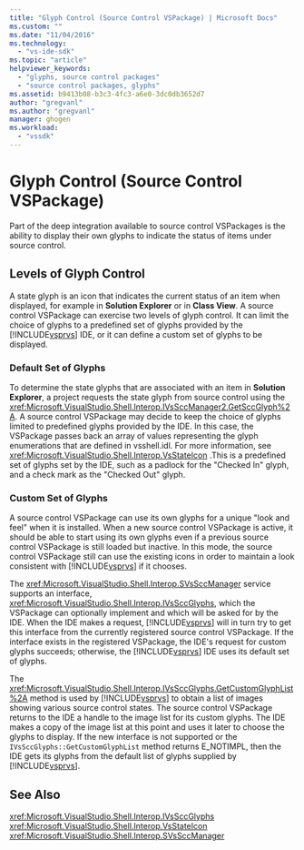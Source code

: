 ```yaml
---
title: "Glyph Control (Source Control VSPackage) | Microsoft Docs"
ms.custom: ""
ms.date: "11/04/2016"
ms.technology: 
  - "vs-ide-sdk"
ms.topic: "article"
helpviewer_keywords: 
  - "glyphs, source control packages"
  - "source control packages, glyphs"
ms.assetid: b9413b08-b3c3-4fc3-a6e0-3dc0db3652d7
author: "gregvanl"
ms.author: "gregvanl"
manager: ghogen
ms.workload: 
  - "vssdk"
---
```

# Glyph Control (Source Control VSPackage)
Part of the deep integration available to source control VSPackages is the ability to display their own glyphs to indicate the status of items under source control.  
  
## Levels of Glyph Control  
 A state glyph is an icon that indicates the current status of an item when displayed, for example in **Solution Explorer** or in **Class View**. A source control VSPackage can exercise two levels of glyph control. It can limit the choice of glyphs to a predefined set of glyphs provided by the [!INCLUDE[vsprvs](../../code-quality/includes/vsprvs_md.md)] IDE, or it can define a custom set of glyphs to be displayed.  
  
### Default Set of Glyphs  
 To determine the state glyphs that are associated with an item in **Solution Explorer**, a project requests the state glyph from source control using the <xref:Microsoft.VisualStudio.Shell.Interop.IVsSccManager2.GetSccGlyph%2A>. A source control VSPackage may decide to keep the choice of glyphs limited to predefined glyphs provided by the IDE. In this case, the VSPackage passes back an array of values representing the glyph enumerations that are defined in vsshell.idl. For more information, see <xref:Microsoft.VisualStudio.Shell.Interop.VsStateIcon> .This is a predefined set of glyphs set by the IDE, such as a padlock for the "Checked In" glyph, and a check mark as the "Checked Out" glyph.  
  
### Custom Set of Glyphs  
 A source control VSPackage can use its own glyphs for a unique "look and feel" when it is installed. When a new source control VSPackage is active, it should be able to start using its own glyphs even if a previous source control VSPackage is still loaded but inactive. In this mode, the source control VSPackage still can use the existing icons in order to maintain a look consistent with [!INCLUDE[vsprvs](../../code-quality/includes/vsprvs_md.md)] if it chooses.  
  
 The <xref:Microsoft.VisualStudio.Shell.Interop.SVsSccManager> service supports an interface, <xref:Microsoft.VisualStudio.Shell.Interop.IVsSccGlyphs>, which the VSPackage can optionally implement and which will be asked for by the IDE. When the IDE makes a request, [!INCLUDE[vsprvs](../../code-quality/includes/vsprvs_md.md)] will in turn try to get this interface from the currently registered source control VSPackage. If the interface exists in the registered VSPackage, the IDE's request for custom glyphs succeeds; otherwise, the [!INCLUDE[vsprvs](../../code-quality/includes/vsprvs_md.md)] IDE uses its default set of glyphs.  
  
 The <xref:Microsoft.VisualStudio.Shell.Interop.IVsSccGlyphs.GetCustomGlyphList%2A> method is used by [!INCLUDE[vsprvs](../../code-quality/includes/vsprvs_md.md)] to obtain a list of images showing various source control states. The source control VSPackage returns to the IDE a handle to the image list for its custom glyphs. The IDE makes a copy of the image list at this point and uses it later to choose the glyphs to display. If the new interface is not supported or the `IVsSccGlyphs::GetCustomGlyphList` method returns E_NOTIMPL, then the IDE gets its glyphs from the default list of glyphs supplied by [!INCLUDE[vsprvs](../../code-quality/includes/vsprvs_md.md)].  
  
## See Also  
 <xref:Microsoft.VisualStudio.Shell.Interop.IVsSccGlyphs>   
 <xref:Microsoft.VisualStudio.Shell.Interop.VsStateIcon>   
 <xref:Microsoft.VisualStudio.Shell.Interop.SVsSccManager>